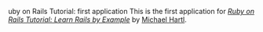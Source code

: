 uby on Rails Tutorial: first application
This is the first application for
[*Ruby on Rails Tutorial: Learn Rails by
Example*](http://railstutorial.org/)
by [Michael Hartl](http://michaelhartl.com/).
